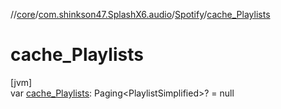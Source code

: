 //[core](../../../index.md)/[com.shinkson47.SplashX6.audio](../index.md)/[Spotify](index.md)/[cache_Playlists](cache_-playlists.md)

# cache_Playlists

[jvm]\
var [cache_Playlists](cache_-playlists.md): Paging&lt;PlaylistSimplified&gt;? = null
